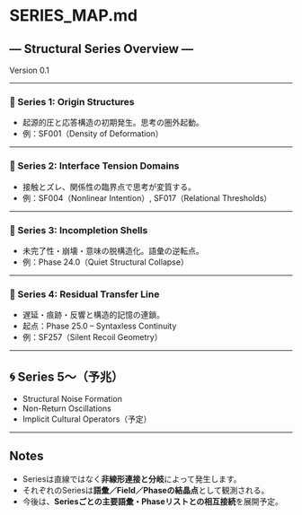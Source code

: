 # SERIES_MAP.md
## — Structural Series Overview —  
Version 0.1

---

### 🔹 Series 1: Origin Structures  
- 起源的圧と応答構造の初期発生。思考の圏外起動。  
- 例：SF001（Density of Deformation）

---

### 🔹 Series 2: Interface Tension Domains  
- 接触とズレ、関係性の臨界点で思考が変質する。  
- 例：SF004（Nonlinear Intention）, SF017（Relational Thresholds）

---

### 🔹 Series 3: Incompletion Shells  
- 未完了性・崩壊・意味の脱構造化。語彙の逆転点。  
- 例：Phase 24.0（Quiet Structural Collapse）

---

### 🔹 Series 4: Residual Transfer Line  
- 遅延・痕跡・反響と構造的記憶の連鎖。  
- 起点：Phase 25.0 – Syntaxless Continuity  
- 例：SF257（Silent Recoil Geometry）

---

## 🌀 Series 5〜（予兆）

- Structural Noise Formation  
- Non-Return Oscillations  
- Implicit Cultural Operators（予定）  

---

## Notes

- Seriesは直線ではなく**非線形連接と分岐**によって発生します。  
- それぞれのSeriesは**語彙／Field／Phaseの結晶点**として観測される。  
- 今後は、**Seriesごとの主要語彙・Phaseリストとの相互接続**を展開予定。
